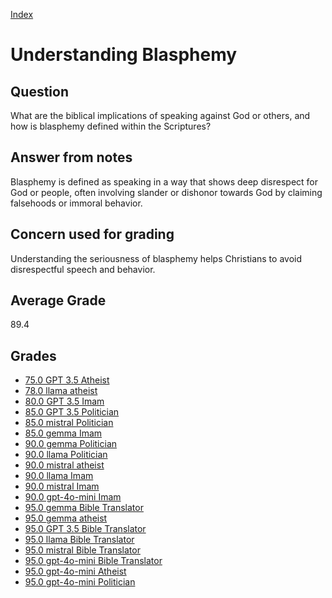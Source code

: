 
[Index](../index.md)
# Understanding Blasphemy
## Question
What are the biblical implications of speaking against God or others, and how is blasphemy defined within the Scriptures?

## Answer from notes
Blasphemy is defined as speaking in a way that shows deep disrespect for God or people, often involving slander or dishonor towards God by claiming falsehoods or immoral behavior.

## Concern used for grading
Understanding the seriousness of blasphemy helps Christians to avoid disrespectful speech and behavior.

## Average Grade
89.4

## Grades
 * [75.0 GPT 3.5 Atheist](../answers/GPT_3.5_Atheist/Understanding_Blasphemy.md)
 * [78.0 llama atheist](../answers/llama_atheist/Understanding_Blasphemy.md)
 * [80.0 GPT 3.5 Imam](../answers/GPT_3.5_Imam/Understanding_Blasphemy.md)
 * [85.0 GPT 3.5 Politician](../answers/GPT_3.5_Politician/Understanding_Blasphemy.md)
 * [85.0 mistral Politician](../answers/mistral_Politician/Understanding_Blasphemy.md)
 * [85.0 gemma Imam](../answers/gemma_Imam/Understanding_Blasphemy.md)
 * [90.0 gemma Politician](../answers/gemma_Politician/Understanding_Blasphemy.md)
 * [90.0 llama Politician](../answers/llama_Politician/Understanding_Blasphemy.md)
 * [90.0 mistral atheist](../answers/mistral_atheist/Understanding_Blasphemy.md)
 * [90.0 llama Imam](../answers/llama_Imam/Understanding_Blasphemy.md)
 * [90.0 mistral Imam](../answers/mistral_Imam/Understanding_Blasphemy.md)
 * [90.0 gpt-4o-mini Imam](../answers/gpt-4o-mini_Imam/Understanding_Blasphemy.md)
 * [95.0 gemma Bible Translator](../answers/gemma_Bible_Translator/Understanding_Blasphemy.md)
 * [95.0 gemma atheist](../answers/gemma_atheist/Understanding_Blasphemy.md)
 * [95.0 GPT 3.5 Bible Translator](../answers/GPT_3.5_Bible_Translator/Understanding_Blasphemy.md)
 * [95.0 llama Bible Translator](../answers/llama_Bible_Translator/Understanding_Blasphemy.md)
 * [95.0 mistral Bible Translator](../answers/mistral_Bible_Translator/Understanding_Blasphemy.md)
 * [95.0 gpt-4o-mini Bible Translator](../answers/gpt-4o-mini_Bible_Translator/Understanding_Blasphemy.md)
 * [95.0 gpt-4o-mini Atheist](../answers/gpt-4o-mini_Atheist/Understanding_Blasphemy.md)
 * [95.0 gpt-4o-mini Politician](../answers/gpt-4o-mini_Politician/Understanding_Blasphemy.md)
